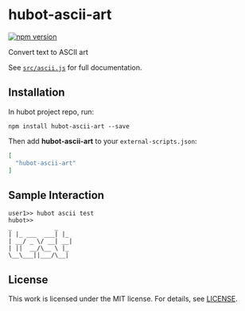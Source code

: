 # hubot-ascii-art

[![npm version](https://badge.fury.io/js/hubot-ascii-art.svg)](https://www.npmjs.com/package/hubot-ascii-art)

Convert text to ASCII art

See [`src/ascii.js`](src/ascii.js) for full documentation.

## Installation

In hubot project repo, run:

`npm install hubot-ascii-art --save`

Then add **hubot-ascii-art** to your `external-scripts.json`:

```json
[
  "hubot-ascii-art"
]
```

## Sample Interaction

```
user1>> hubot ascii test
hubot>>
_            _
| |_ ___  ___| |_
| __/ _ \/ __| __|
| ||  __/\__ \ |_
\__\___||___/\__|
```

## License
This work is licensed under the MIT license. For details, see [LICENSE](LICENSE).
